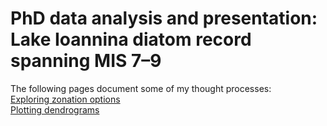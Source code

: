 # PhD data analysis and presentation: Lake Ioannina diatom record spanning MIS 7–9

The following pages document some of my thought processes:  
[Exploring zonation options](https://robynfsj.github.io/phd-ioannina-long-record/exploring-zonation-options.html)  
[Plotting dendrograms](https://robynfsj.github.io/phd-ioannina-long-record/plotting-dendrograms.html)
